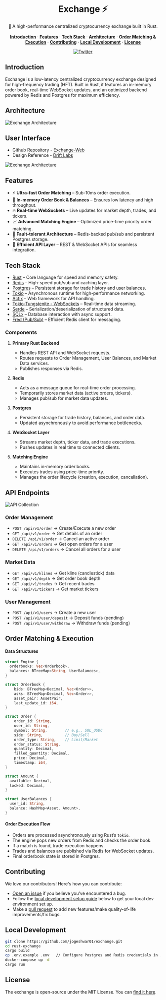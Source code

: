 <h1 align="center">Exchange ⚡</h1>

<p align="center">
    🚀 A high-performance centralized cryptocurrency exchange built in Rust.
    <br /> <br />
    <a href="#introduction"><strong>Introduction</strong></a> ·
    <a href="#features"><strong>Features</strong></a> ·
    <a href="#tech-stack"><strong>Tech Stack</strong></a> ·
    <a href="#architecture"><strong>Architecture</strong></a> ·
    <a href="#order-matching--execution"><strong>Order Matching & Execution</strong></a> ·
    <a href="#contributing"><strong>Contributing</strong></a> ·
    <a href="#local-development"><strong>Local Development</strong></a> ·
    <a href="#license"><strong>License</strong></a>
</p>
<p align="center">
  <a href="https://x.com/jogeshwar01">
    <img src="https://img.shields.io/twitter/follow/jogeshwar01?style=flat&label=%40jogeshwar01&logo=twitter&color=0bf&logoColor=000" alt="Twitter" />
  </a>

</p>

## Introduction

Exchange is a low-latency centralized cryptocurrency exchange designed for high-frequency trading (HFT). Built in Rust, it features an in-memory order book, real-time WebSocket updates, and an optimized backend powered by Redis and Postgres for maximum efficiency.

## Architecture

![Exchange Architecture](assets/architecture.png)

## User Interface

- Github Repository - [Exchange-Web](https://github.com/jogeshwar01/exchange-web)
- Design Reference - [Drift Labs](https://app.drift.trade/)

![Exchange Architecture](assets/exchange-web.png)

## Features

- ⚡ **Ultra-fast Order Matching** – Sub-10ms order execution.
- 🏦 **In-memory Order Book & Balances** – Ensures low latency and high throughput.
- 🔥 **Real-time WebSockets** – Live updates for market depth, trades, and tickers.
- 📈 **Advanced Matching Engine** – Optimized price-time priority order matching.
- 🔄 **Fault-tolerant Architecture** – Redis-backed pub/sub and persistent Postgres storage.
- 🔌 **Efficient API Layer** – REST & WebSocket APIs for seamless integration.

## Tech Stack

- [Rust](https://www.rust-lang.org/) – Core language for speed and memory safety.
- [Redis](https://redis.io/) – High-speed pub/sub and caching layer.
- [Postgres](https://www.postgresql.org/) – Persistent storage for trade history and user balances.
- [Tokio](https://tokio.rs/) – Asynchronous runtime for high-performance networking.
- [Actix](https://actix.rs/) – Web framework for API handling.
- [Tokio-Tungstenite - WebSockets](https://github.com/snapview/tokio-tungstenite) – Real-time data streaming.
- [Serde](https://serde.rs/) – Serialization/deserialization of structured data.
- [SQLx](https://github.com/launchbadge/sqlx) – Database interaction with async support.
- [Fred (Pub/Sub)](https://github.com/aembke/fred.rs) – Efficient Redis client for messaging.

### Components

1. **Primary Rust Backend**

   - Handles REST API and WebSocket requests.
   - Routes requests to Order Management, User Balances, and Market Data services.
   - Publishes responses via Redis.

2. **Redis**

   - Acts as a message queue for real-time order processing.
   - Temporarily stores market data (active orders, tickers).
   - Manages pub/sub for market data updates.

3. **Postgres**

   - Persistent storage for trade history, balances, and order data.
   - Updated asynchronously to avoid performance bottlenecks.

4. **WebSocket Layer**

   - Streams market depth, ticker data, and trade executions.
   - Pushes updates in real time to connected clients.

5. **Matching Engine**
   - Maintains in-memory order books.
   - Executes trades using price-time priority.
   - Manages the order lifecycle (creation, execution, cancellation).

## API Endpoints

![API Collection](assets/api-collection.png)

### Order Management

- `POST /api/v1/order` → Create/Execute a new order
- `GET /api/v1/order` → Get details of an order
- `DELETE /api/v1/order` → Cancel an active order
- `GET /api/v1/orders` → Get open orders for a user
- `DELETE /api/v1/orders` → Cancel all orders for a user

### Market Data

- `GET /api/v1/klines` → Get kline (candlestick) data
- `GET /api/v1/depth` → Get order book depth
- `GET /api/v1/trades` → Get recent trades
- `GET /api/v1/tickers` → Get market tickers

### User Management

- `POST /api/v1/users` → Create a new user
- `POST /api/v1/user/deposit` → Deposit funds (pending)
- `POST /api/v1/user/withdraw` → Withdraw funds (pending)

## Order Matching & Execution

#### **Data Structures**

```rust
struct Engine {
  orderbooks: Vec<Orderbook>,
  balances: BTreeMap<String, UserBalances>,
}

struct Orderbook {
    bids: BTreeMap<Decimal, Vec<Order>>,
    asks: BTreeMap<Decimal, Vec<Order>>,
    asset_pair: AssetPair,
    last_update_id: i64,
}

struct Order {
    order_id: String,
    user_id: String,
    symbol: String,        // e.g., SOL_USDC
    side: String,          // Buy/Sell
    order_type: String,    // Limit/Market
    order_status: String,
    quantity: Decimal,
    filled_quantity: Decimal,
    price: Decimal,
    timestamp: i64,
}

struct Amount {
  available: Decimal,
  locked: Decimal,
}

struct UserBalances {
  user_id: String,
  balance: HashMap<Asset, Amount>,
}
```

#### Order Execution Flow

- Orders are processed asynchronously using Rust’s `tokio`.
- The engine pops new orders from Redis and checks the order book.
- If a match is found, trade execution happens.
- Trades and balances are published via Redis for WebSocket updates.
- Final orderbook state is stored in Postgres.

## Contributing

We love our contributors! Here's how you can contribute:

- [Open an issue](https://github.com/jogeshwar01/exchange/issues) if you believe you've encountered a bug.
- Follow the [local development setup guide](#local-development) below to get your local dev environment set up.
- Make a [pull request](https://github.com/jogeshwar01/exchange/pull) to add new features/make quality-of-life improvements/fix bugs.

## Local Development

```sh
git clone https://github.com/jogeshwar01/exchange.git
cd rust-exchange
cargo build
cp .env.example .env   // Configure Postgres and Redis credentials in .env.
docker-compose up -d
cargo run
```

## License

The exchange is open-source under the MIT License. You can [find it here](https://github.com/jogeshwar01/exchange/blob/main/LICENSE.md).
